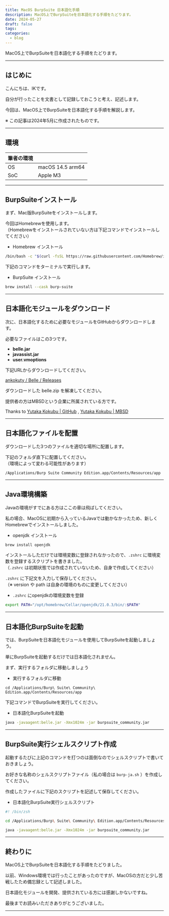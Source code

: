 ```yaml
---
title: MacOS BurpSuite 日本語化手順
description: MacOS上でBurpSuiteを日本語化する手順をたどります。
date: 2024-05-27
draft: false
tags: 
categories:
  - blog
---
```


MacOS上でBurpSuiteを日本語化する手順をたどります。

---

## はじめに

こんにちは、IKです。

自分が行ったことを文書として記録しておこうと考え、記述します。

今回は、MacOS上でBurpSuiteを日本語化する手順を解説します。

※ この記事は2024年5月に作成されたものです。

---

## 環境

| 筆者の環境 |                  |
| ----- | ---------------- |
| OS    | macOS 14.5 arm64 |
| SoC   | Apple M3         |


---

## BurpSuiteインストール

まず、Mac版BurpSuiteをインストールします。

今回はHomebrewを使用します。<br>（Homebrewをインストールされていない方は下記コマンドでインストールしてください）

- Homebrew インストール
```zsh
/bin/bash -c "$(curl -fsSL https://raw.githubusercontent.com/Homebrew/install/HEAD/install.sh)"
```

下記のコマンドをターミナルで実行します。

- BurpSuite インストール
``` zsh
brew install --cask burp-suite
```


---

## 日本語化モジュールをダウンロード

次に、日本語化するために必要なモジュールをGitHubからダウンロードします。

必要なファイルはこの3つです。

- **belle.jar**
- **javassist.jar**
- **user.vmoptions**

下記URLからダウンロードしてください。

[ankokuty / Belle / Releases](https://github.com/ankokuty/Belle/releases)

ダウンロードした belle.zip を解凍してください。

提供者の方はMBSDという企業に所属されている方です。

Thanks to [Yutaka Kokubu | GitHub](https://github.com/ankokuty) ,  [Yutaka Kokubu | MBSD](https://www.mbsd.jp/research/y.kokubu/)

---

## 日本語化ファイルを配置

ダウンロードした3つのファイルを適切な場所に配置します。

下記のフォルダ直下に配置してください。<br>（環境によって変わる可能性があります）
```
/Applications/Burp Suite Community Edition.app/Contents/Resources/app
```

---

## Java環境構築

Javaの環境がすでにある方はここの章は飛ばしてください。

私の場合、MacOSに初期から入っているJavaでは動かなかったため、新しくHomebrewでインストールしました。

- openjdk インストール
```zsh
brew install openjdk
```

インストールしただけでは環境変数に登録されなかったので、`.zshrc` に環境変数を登録するスクリプトを書きました。<br>（`.zshrc` は初期状態では作成されていないため、自身で作成してください）

`.zshrc` に下記文を入力して保存してください。<br>（※ version や path は自身の環境のものに変更してください）

- `.zshrc` にopenjdkの環境変数を登録
```zsh
export PATH="/opt/homebrew/Cellar/openjdk/21.0.3/bin/:$PATH"
```

---

## 日本語化BurpSuiteを起動

では、BurpSuiteを日本語化モジュールを使用してBurpSuiteを起動しましょう。

単にBurpSuiteを起動するだけでは日本語化されません。

まず、実行するフォルダに移動しましょう

- 実行するフォルダに移動
```
cd /Applications/Burp\ Suite\ Community\ Edition.app/Contents/Resources/app
```

下記コマンドでBurpSuiteを実行してください。

- 日本語化BurpSuiteを起動
```zsh
java -javaagent:belle.jar -Xmx1024m -jar burpsuite_community.jar
```


---

## BurpSuite実行シェルスクリプト作成

起動するたびに上記のコマンドを打つのは面倒なのでシェルスクリプトで書いておきましょう。

お好きな名称のシェルスクリプトファイル（私の場合は `burp-ja.sh` ）を作成してください。

作成したファイルに下記のスクリプトを記述して保存してください。

- 日本語化BurpSuite実行シェルスクリプト
```zsh
#! /bin/zsh

cd /Applications/Burp\ Suite\ Community\ Edition.app/Contents/Resources/app

java -javaagent:belle.jar -Xmx1024m -jar burpsuite_community.jar
```

---

## 終わりに

MacOS上でBurpSuiteを日本語化する手順をたどりました。

以前、Windows環境では行ったことがあったのですが、MacOSの方だと少し苦戦したため備忘録として記述しました。

日本語化モジュールを開発、提供されている方には感謝しかないですね。

最後までお読みいただきありがとうございました。

---
